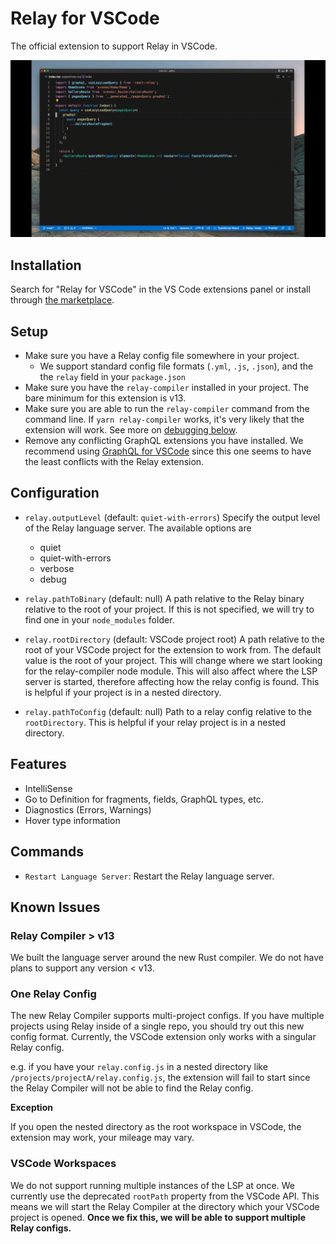 # Relay for VSCode

The official extension to support Relay in VSCode.

<p align="center">
  <img src="https://github.com/facebook/relay/raw/main/vscode-extension/readme/demo.gif"/>
</p>

## Installation

Search for "Relay for VSCode" in the VS Code extensions panel or install through [the marketplace](https://marketplace.visualstudio.com/items?itemName=meta.relay).

## Setup

- Make sure you have a Relay config file somewhere in your project.
  - We support standard config file formats (`.yml`, `.js`, `.json`), and the the `relay` field in your `package.json`
- Make sure you have the `relay-compiler` installed in your project. The bare minimum for this extension is v13.
- Make sure you are able to run the `relay-compiler` command from the command line. If `yarn relay-compiler` works, it's very likely that the extension will work. See more on [debugging below](#debugging).
- Remove any conflicting GraphQL extensions you have installed. We recommend using [GraphQL for VSCode](https://marketplace.visualstudio.com/items?itemName=kumar-harsh.graphql-for-vscode) since this one seems to have the least conflicts with the Relay extension.

## Configuration

- `relay.outputLevel` (default: `quiet-with-errors`) Specify the output level of the Relay language server. The available options are

  - quiet
  - quiet-with-errors
  - verbose
  - debug

- `relay.pathToBinary` (default: null) A path relative to the Relay binary relative to the root of your project. If this is not specified, we will try to find one in your `node_modules` folder.

- `relay.rootDirectory` (default: VSCode project root) A path relative to the root of your VSCode project for the extension to work from. The default value is the root of your project. This will change where we start looking for the relay-compiler node module. This will also affect where the LSP server is started, therefore affecting how the relay config is found. This is helpful if your project is in a nested directory.

- `relay.pathToConfig` (default: null) Path to a relay config relative to the `rootDirectory`. This is helpful if your relay project is in a nested directory.

## Features

- IntelliSense
- Go to Definition for fragments, fields, GraphQL types, etc.
- Diagnostics (Errors, Warnings)
- Hover type information

## Commands

- `Restart Language Server`: Restart the Relay language server.

## Known Issues

### Relay Compiler > v13

We built the language server around the new Rust compiler. We do not have plans to support any version < v13.

### One Relay Config

The new Relay Compiler supports multi-project configs. If you have multiple projects using Relay inside of a single repo, you should try out this new config format. Currently, the VSCode extension only works with a singular Relay config.

e.g. if you have your `relay.config.js` in a nested directory like `/projects/projectA/relay.config.js`, the extension will fail to start since the Relay Compiler will not be able to find the Relay config.

**Exception**

If you open the nested directory as the root workspace in VSCode, the extension may work, your mileage may vary.

### VSCode Workspaces

We do not support running multiple instances of the LSP at once. We currently use the deprecated `rootPath` property from the VSCode API. This means we will start the Relay Compiler at the directory which your VSCode project is opened. **Once we fix this, we will be able to support multiple Relay configs.**
